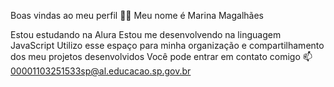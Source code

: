 Boas vindas ao meu perfil 💙💙
Meu nome é Marina Magalhães

Estou estudando na Alura
Estou me desenvolvendo na linguagem JavaScript
Utilizo esse espaço para minha organização e compartilhamento dos meu projetos desenvolvidos
Você pode entrar em contato comigo 📫
00001103251533sp@al.educacao.sp.gov.br
